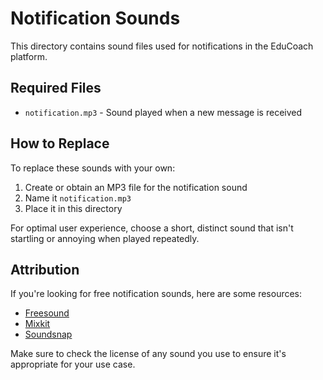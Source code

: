 # Notification Sounds

This directory contains sound files used for notifications in the EduCoach platform.

## Required Files

- `notification.mp3` - Sound played when a new message is received

## How to Replace

To replace these sounds with your own:

1. Create or obtain an MP3 file for the notification sound
2. Name it `notification.mp3` 
3. Place it in this directory

For optimal user experience, choose a short, distinct sound that isn't startling or annoying when played repeatedly.

## Attribution

If you're looking for free notification sounds, here are some resources:
- [Freesound](https://freesound.org/)
- [Mixkit](https://mixkit.co/free-sound-effects/notification/)
- [Soundsnap](https://www.soundsnap.com/)

Make sure to check the license of any sound you use to ensure it's appropriate for your use case. 